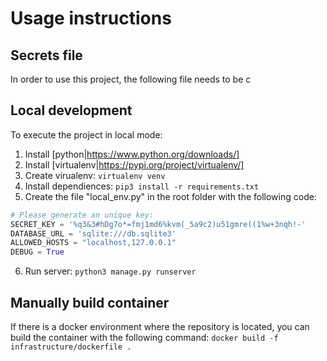 

# Usage instructions

## Secrets file
In order to use this project, the following file needs to be c

## Local development
To execute the project in local mode:
1. Install [python|https://www.python.org/downloads/]
2. Install [virtualenv|https://pypi.org/project/virtualenv/]
3. Create virualenv: `virtualenv venv`
4. Install dependiences: `pip3 install -r requirements.txt`
5. Create the file "local_env.py" in the root folder with the following code:
```python
# Please generate an unique key:
SECRET_KEY = '%q3&3#hDg7o*=fmj1md6%kvm(_5a9c2)u51gmre((1%w+3nqh!-'
DATABASE_URL = 'sqlite:///db.sqlite3'
ALLOWED_HOSTS = "localhost,127.0.0.1"
DEBUG = True
```
6. Run server: `python3 manage.py runserver`

## Manually build container
If there is a docker environment where the repository is located, you can build the container with the following command:
`docker build -f infrastructure/dockerfile .`